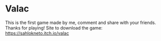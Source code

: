 # Valac
This is the first game made by me, comment and share with your friends. Thanks for playing! Site to download the game: https://sahlokneto.itch.io/valac
